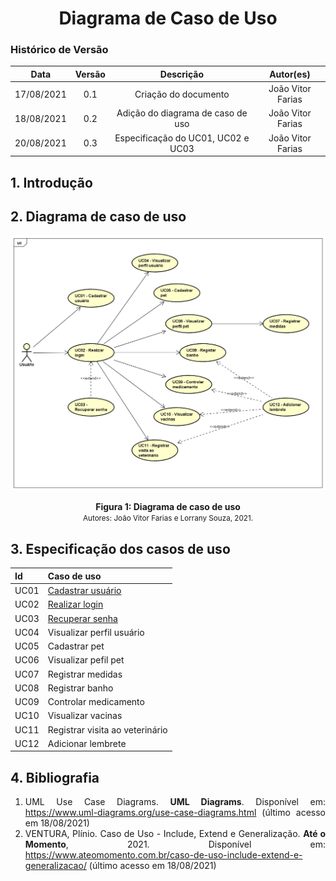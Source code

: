 # <center> Diagrama de Caso de Uso

### Histórico de Versão

|    Data    | Versão |             Descrição              |     Autor(es)     |
| :--------: | :----: | :--------------------------------: | :---------------: |
| 17/08/2021 |  0.1   |        Criação do documento        | João Vitor Farias |
| 18/08/2021 |  0.2   | Adição do diagrama de caso de uso  | João Vitor Farias |
| 20/08/2021 |  0.3   | Especificação do UC01, UC02 e UC03 | João Vitor Farias |

<div align="justify">

## 1. Introdução

## 2. Diagrama de caso de uso

<p align='center'>
    <img src='https://raw.githubusercontent.com/UnBArqDsw2021-1/2021.1_G01_Animalesco_docs/main/docs/assets/pages/use-case/use_case_diagram.png'>
    <figcaption align='center'>
        <b>Figura 1: Diagrama de caso de uso</b>
        <br>
        <small>Autores: João Vitor Farias e Lorrany Souza, 2021.</small>
    </figcaption>
</p>

## 3. Especificação dos casos de uso

| Id   | Caso de uso                               |
| ---- | ----------------------------------------- |
| UC01 | [Cadastrar usuário](casos-de-uso/UC01.md) |
| UC02 | [Realizar login](casos-de-uso/UC02.md)    |
| UC03 | [Recuperar senha](casos-de-uso/UC03.md)   |
| UC04 | Visualizar perfil usuário                 |
| UC05 | Cadastrar pet                             |
| UC06 | Visualizar pefil pet                      |
| UC07 | Registrar medidas                         |
| UC08 | Registrar banho                           |
| UC09 | Controlar medicamento                     |
| UC10 | Visualizar vacinas                        |
| UC11 | Registrar visita ao veterinário           |
| UC12 | Adicionar lembrete                        |

## 4. Bibliografia

1. UML Use Case Diagrams. **UML Diagrams**. Disponível em: https://www.uml-diagrams.org/use-case-diagrams.html (último acesso em 18/08/2021)
2. VENTURA, Plínio. Caso de Uso - Include, Extend e Generalização. **Até o Momento**, 2021. Disponível em: https://www.ateomomento.com.br/caso-de-uso-include-extend-e-generalizacao/ (último acesso em 18/08/2021)

</div>
